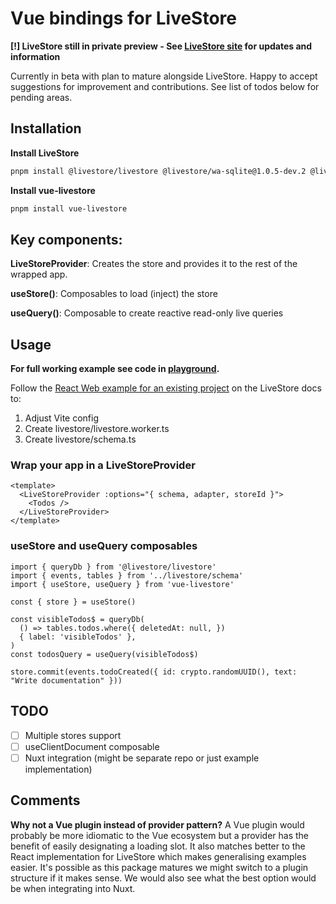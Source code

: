 # Vue bindings for LiveStore

**[!] LiveStore still in private preview - See [LiveStore site](https://livestore.dev/) for updates and information**

Currently in beta with plan to mature alongside LiveStore. Happy to accept suggestions for improvement and contributions. See list of todos below for pending areas.

## Installation
**Install LiveStore**
```bash
pnpm install @livestore/livestore @livestore/wa-sqlite@1.0.5-dev.2 @livestore/adapter-web @livestore/utils @livestore/peer-deps @livestore/devtools-vite
```
**Install vue-livestore**
```bash
pnpm install vue-livestore
```

## Key components:

**LiveStoreProvider**: Creates the store and provides it to the rest of the wrapped app.

**useStore()**: Composables to load (inject) the store

**useQuery()**: Composable to create reactive read-only live queries

## Usage

**For full working example see code in [playground](https://github.com/slashv/vue-livestore/tree/main/playground).**

Follow the [React Web example for an existing project](https://docs.livestore.dev/getting-started/react-web/#existing-project-setup) on the LiveStore docs to:
1. Adjust Vite config
2. Create livestore/livestore.worker.ts
3. Create livestore/schema.ts

### Wrap your app in a LiveStoreProvider

```vue
<template>
  <LiveStoreProvider :options="{ schema, adapter, storeId }">
    <Todos />
  </LiveStoreProvider>
</template>
```

### useStore and useQuery composables

```vue
import { queryDb } from '@livestore/livestore'
import { events, tables } from '../livestore/schema'
import { useStore, useQuery } from 'vue-livestore'

const { store } = useStore()

const visibleTodos$ = queryDb(
  () => tables.todos.where({ deletedAt: null, })
  { label: 'visibleTodos' },
)
const todosQuery = useQuery(visibleTodos$)

store.commit(events.todoCreated({ id: crypto.randomUUID(), text: "Write documentation" }))
```

## TODO
- [ ] Multiple stores support
- [ ] useClientDocument composable
- [ ] Nuxt integration (might be separate repo or just example implementation)

## Comments
**Why not a Vue plugin instead of provider pattern?**
A Vue plugin would probably be more idiomatic to the Vue ecosystem but a provider has the benefit of easily designating a loading slot. It also matches better to the React implementation for LiveStore which makes generalising examples easier. It's possible as this package matures we might switch to a plugin structure if it makes sense. We would also see what the best option would be when integrating into Nuxt.